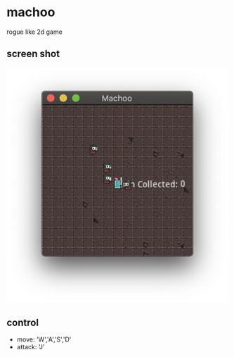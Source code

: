 # machoo

rogue like 2d game

## screen shot

![](https://github.com/ethles/machoo/blob/master/screen_shot/1.png?raw=true)

## control

- move: 'W','A','S','D'
- attack: 'J'

